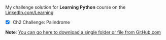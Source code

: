 My challenge solution for **Learning Python** course on the [LinkedIn.com/Learning](https://www.linkedin.com/learning/learning-python-14393370) 

- [x] Ch2 Challenge: Palindrome

**Note**: [You can go here to download a single folder or file from GitHub.com](https://minhaskamal.github.io/DownGit/#/home)